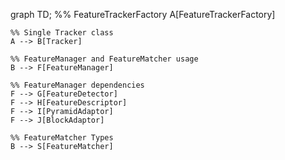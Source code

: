 graph TD;
    %% FeatureTrackerFactory
    A[FeatureTrackerFactory]
    
    %% Single Tracker class
    A --> B[Tracker]
    
    %% FeatureManager and FeatureMatcher usage
    B --> F[FeatureManager]
    
    %% FeatureManager dependencies
    F --> G[FeatureDetector]
    F --> H[FeatureDescriptor]
    F --> I[PyramidAdaptor]
    F --> J[BlockAdaptor]
    
    %% FeatureMatcher Types
    B --> S[FeatureMatcher]